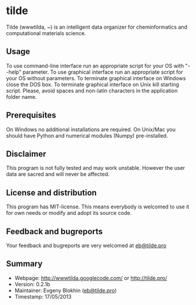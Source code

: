 tilde
=====

Tilde (wwwtilda, ~) is an intelligent data organizer for cheminformatics and computational materials science.


Usage
-----

To use command-line interface run an appropriate script for your OS with "--help" parameter.
To use graphical interface run an appropriate script for your OS without parameters.
To terminate graphical interface on Windows close the DOS box.
To terminate graphical interface on Unix kill starting script.
Please, avoid spaces and non-latin characters in the application folder name.


Prerequisites
-------------

On Windows no additional installations are required.
On Unix/Mac you should have Python and numerical modules (Numpy) pre-installed.


Disclaimer
----------

This program is not fully tested and may work unstable.
However the user data are sacred and will never be affected.


License and distribution
------------------------

This program has MIT-license.
This means everybody is welcomed to use it for own needs or modify and adopt its source code.


Feedback and bugreports
-----------------------

Your feedback and bugreports are very welcomed at eb@tilde.pro


Summary
-------

* Webpage: http://wwwtilda.googlecode.com/ or http://tilde.pro/
* Version: 0.2.1b
* Maintainer: Evgeny Blokhin (eb@tilde.pro)
* Timestamp: 17/05/2013

